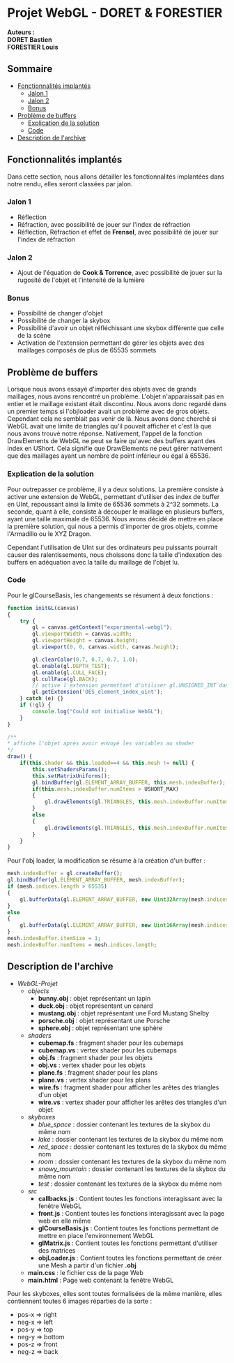 # Projet WebGL - DORET & FORESTIER <!-- omit in toc -->

**Auteurs : \
DORET Bastien \
FORESTIER Louis**

## Sommaire <!-- omit in toc -->

- [Fonctionnalités implantés](#fonctionnalités-implantés)
  - [Jalon 1](#jalon-1)
  - [Jalon 2](#jalon-2)
  - [Bonus](#bonus)
- [Problème de buffers](#problème-de-buffers)
  - [Explication de la solution](#explication-de-la-solution)
  - [Code](#code)
- [Description de l'archive](#description-de-larchive)

## Fonctionnalités implantés

Dans cette section, nous allons détailler les fonctionnalités implantées dans notre rendu, elles seront classées par jalon.

### Jalon 1

- Réflection
- Réfraction, avec possibilité de jouer sur l'index de réfraction
- Réflection, Réfraction et effet de **Frensel**, avec possibilité de jouer sur l'index de réfraction

### Jalon 2

- Ajout de l'équation de **Cook & Torrence**, avec possibilité de jouer sur la rugosité de l'objet et l'intensité de la lumière

### Bonus

- Possibilité de changer d'objet
- Possibilité de changer la skybox
- Possibilité d'avoir un objet réfléchissant une skybox différente que celle de la scène
- Activation de l'extension permettant de gérer les objets avec des maillages composés de plus de 65535 sommets

## Problème de buffers

Lorsque nous avons essayé d'importer des objets avec de grands maillages, nous avons rencontré un problème. L'objet n'apparaissait pas en entier et le maillage existant était discontinu. Nous avons donc regardé dans un premier temps si l'objloader avait un problème avec de gros objets. Cependant cela ne semblait pas venir de là. Nous avons donc cherché si WebGL avait une limite de triangles qu'il pouvait afficher et c'est là que nous avons trouvé notre réponse. Nativement, l'appel de la fonction DrawElements de WebGL ne peut se faire qu'avec des buffers ayant des index en UShort. Cela signifie que DrawElements ne peut gérer nativement que des maillages ayant un nombre de point inférieur ou égal à 65536.

### Explication de la solution

Pour outrepasser ce problème, il y a deux solutions. La première consiste à activer une extension de WebGL, permettant d'utiliser des index de buffer en UInt, repoussant ainsi la limite de 65536 sommets à 2^32 sommets. La seconde, quant à elle, consiste à découper le maillage en plusieurs buffers, ayant une taille maximale de 65536. Nous avons décidé de mettre en place la première solution, qui nous a permis d'importer de gros objets, comme l'Armadillo ou le XYZ Dragon.

Cependant l'utilisation de UInt sur des ordinateurs peu puissants pourrait causer des ralentissements, nous choissons donc la taille d'indexation des buffers en adéquation avec la taille du maillage de l'objet lu.

### Code

Pour le glCourseBasis, les changements se résument à deux fonctions :
```js
function initGL(canvas)
{
	try {
		gl = canvas.getContext("experimental-webgl");
		gl.viewportWidth = canvas.width;
		gl.viewportHeight = canvas.height;
		gl.viewport(0, 0, canvas.width, canvas.height);

		gl.clearColor(0.7, 0.7, 0.7, 1.0);
		gl.enable(gl.DEPTH_TEST);
		gl.enable(gl.CULL_FACE);
		gl.cullFace(gl.BACK); 
		// active l'extension permettant d'utiliser gl.UNSIGNED_INT dans gl.drawElements, pour afficher des modèles plus complexes
		gl.getExtension('OES_element_index_uint');
	} catch (e) {}
	if (!gl) {
		console.log("Could not initialise WebGL");
	}
}
```
```js
/**
* affiche l'objet après avoir envoyé les variables au shader
*/
draw() {
	if(this.shader && this.loaded==4 && this.mesh != null) {
		this.setShadersParams();
		this.setMatrixUniforms();
		gl.bindBuffer(gl.ELEMENT_ARRAY_BUFFER, this.mesh.indexBuffer);
		if(this.mesh.indexBuffer.numItems > USHORT_MAX)
		{
			gl.drawElements(gl.TRIANGLES, this.mesh.indexBuffer.numItems, gl.UNSIGNED_INT, 0);
		}
		else
		{
			gl.drawElements(gl.TRIANGLES, this.mesh.indexBuffer.numItems, gl.UNSIGNED_SHORT, 0);
		}
	}
}
```
Pour l'obj loader, la modification se résume à la création d'un buffer :
```js
mesh.indexBuffer = gl.createBuffer();
gl.bindBuffer(gl.ELEMENT_ARRAY_BUFFER, mesh.indexBuffer);
if (mesh.indices.length > 65535) 
{
    gl.bufferData(gl.ELEMENT_ARRAY_BUFFER, new Uint32Array(mesh.indices), gl.STATIC_DRAW);
} 
else 
{
    gl.bufferData(gl.ELEMENT_ARRAY_BUFFER, new Uint16Array(mesh.indices), gl.STATIC_DRAW);      
}
mesh.indexBuffer.itemSize = 1;
mesh.indexBuffer.numItems = mesh.indices.length;
```

## Description de l'archive

- *WebGL-Projet*
  - *objects*
    - **bunny.obj** : objet représentant un lapin
    - **duck.obj** : objet représentant un canard
    - **mustang.obj** : objet représentant une Ford Mustang Shelby
    - **porsche.obj** : objet représentant une Porsche
    - **sphere.obj** : objet représentant une sphère
  - *shaders*
    - **cubemap.fs** : fragment shader pour les cubemaps
    - **cubemap.vs** : vertex shader pour les cubemaps
    - **obj.fs** : fragment shader pour les objets
    - **obj.vs** : vertex shader pour les objets
    - **plane.fs** : fragment shader pour les plans
    - **plane.vs** : vertex shader pour les plans
    - **wire.fs** : fragment shader pour afficher les arêtes des triangles d'un objet
    - **wire.vs** : vertex shader pour afficher les arêtes des triangles d'un objet
  - *skyboxes*
    - *blue_space* : dossier contenant les textures de la skybox du même nom
    - *lake* : dossier contenant les textures de la skybox du même nom
    - *red_space* : dossier contenant les textures de la skybox du même nom
    - *room* : dossier contenant les textures de la skybox du même nom
    - *snowy_mountain* : dossier contenant les textures de la skybox du même nom
    - *test* : dossier contenant les textures de la skybox du même nom
  - *src*
    - **callbacks.js** : Contient toutes les fonctions interagissant avec la fenêtre WebGL
    - **front.js** : Contient toutes les fonctions interagissant avec la page web en elle même
    - **glCourseBasis.js** : Contient toutes les fonctions permettant de mettre en place l'environnement WebGL
    - **glMatrix.js** : Contient toutes les fonctions permettant d'utiliser des matrices
    - **objLoader.js** : Contient toutes les fonctions permettant de créer une Mesh a partir d'un fichier **.obj**
  - **main.css** : le fichier css de la page Web
  - **main.html** : Page web contenant la fenêtre WebGL

Pour les skyboxes, elles sont toutes formalisées de la même manière, elles contiennent toutes 6 images réparties de la sorte :
- pos-x => right
- neg-x => left
- pos-y  => top
- neg-y => bottom
- pos-z => front
- neg-z => back